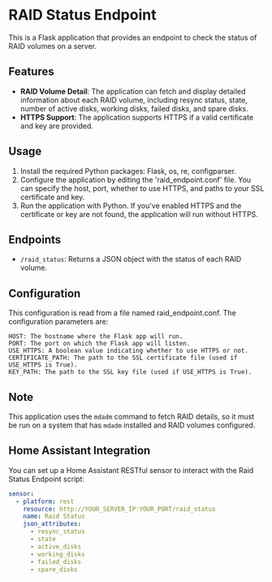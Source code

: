 # RAID Status Endpoint

This is a Flask application that provides an endpoint to check the status of RAID volumes on a server.

## Features

- **RAID Volume Detail**: The application can fetch and display detailed information about each RAID volume, including resync status, state, number of active disks, working disks, failed disks, and spare disks.
- **HTTPS Support**: The application supports HTTPS if a valid certificate and key are provided.

## Usage

1. Install the required Python packages: Flask, os, re, configparser.
2. Configure the application by editing the 'raid_endpoint.conf' file. You can specify the host, port, whether to use HTTPS, and paths to your SSL certificate and key.
3. Run the application with Python. If you've enabled HTTPS and the certificate or key are not found, the application will run without HTTPS.

## Endpoints

- `/raid_status`: Returns a JSON object with the status of each RAID volume.

## Configuration

This configuration is read from a file named raid_endpoint.conf. The configuration parameters are:

    HOST: The hostname where the Flask app will run.
    PORT: The port on which the Flask app will listen.
    USE_HTTPS: A boolean value indicating whether to use HTTPS or not.
    CERTIFICATE_PATH: The path to the SSL certificate file (used if USE_HTTPS is True).
    KEY_PATH: The path to the SSL key file (used if USE_HTTPS is True).

## Note

This application uses the `mdadm` command to fetch RAID details, so it must be run on a system that has `mdadm` installed and RAID volumes configured.

## Home Assistant Integration

You can set up a Home Assistant RESTful sensor to interact with the Raid Status Endpoint script:

```yaml
sensor:
  - platform: rest
    resource: http://YOUR_SERVER_IP:YOUR_PORT/raid_status
    name: Raid Status
    json_attributes:
      - resync_status
      - state
      - active_disks
      - working_disks
      - failed_disks
      - spare_disks
```
